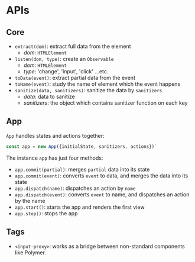 # APIs

## Core

- `extract(dom)`: extract full data from the element
  - *dom*: `HTMLElement`
- `listen(dom, type)`: create an `Observable`
  - *dom*: `HTMLElement`
  - *type*: 'change', 'input', 'click' ...etc.
- `toData(event)`: extract partial data from the event
- `toName(event)`: study the name of element which the event happens
- `sanitize(data, sanitizers)`: sanitize the data by `sanitizers`
  - *data*: data to sanitize
  - *sanitizers*: the object which contains sanitizer function on each key

## App

`App` handles states and actions together:

```javascript
const app = new App({initialState, sanitizers, actions})`
```

The instance `app` has just four methods:

- `app.commit(partial)`: merges `partial` data into its state
- `app.commit(event)`: converts `event` to data, and merges the data into its state
- `app.dispatch(name)`: dispatches an action by `name`
- `app.dispatch(event)`: converts `event` to name, and dispatches an action by the name
- `app.start()`: starts the app and renders the first view
- `app.stop()`: stops the app

## Tags

- `<input-proxy>`: works as a bridge between non-standard components like Polymer.
